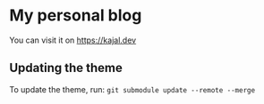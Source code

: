 # My personal blog

You can visit it on https://kajal.dev

## Updating the theme

To update the theme, run: `git submodule update --remote --merge`
